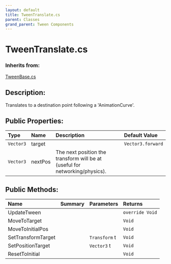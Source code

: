 ```yaml
---
layout: default
title: TweenTranslate.cs
parent: Classes
grand_parent: Tween Components
---
```


# TweenTranslate.cs

### Inherits from:
[TweenBase.cs](https://kitbashery.com/docs/tween-components/tween-base.html)

## Description:
Translates to a destination point following a 'AnimationCurve'.

## Public Properties:

| Type        | Name | Description         | Default Value |
|:-------------|:----|:------------------|:------|
|  `Vector3` | target |  | `Vector3.forward` |
|  `Vector3` | nextPos | The next position the transform will be at (useful for networking/physics). |  |

## Public Methods:

| Name | Summary      | Parameters | Returns |
|:----|:------------------|:-----------|:--------|
| UpdateTween |  |  | `override Void` |
| MoveToTarget |  |  | `Void` |
| MoveToInitialPos |  |  | `Void` |
| SetTransformTarget |  | `Transform` t | `Void` |
| SetPositionTarget |  | `Vector3` t | `Void` |
| ResetToInitial |  |  | `Void` |
